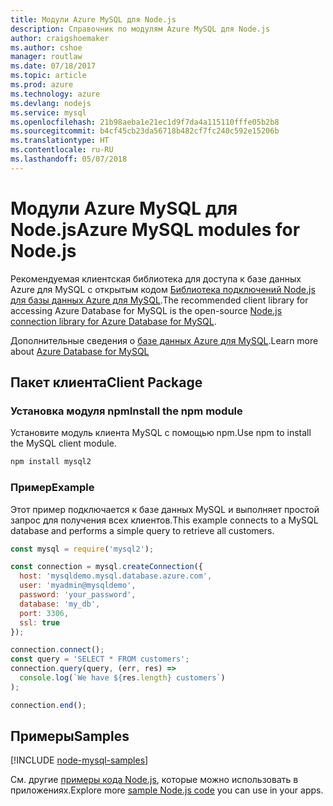 ```yaml
---
title: Модули Azure MySQL для Node.js
description: Справочник по модулям Azure MySQL для Node.js
author: craigshoemaker
ms.author: cshoe
manager: routlaw
ms.date: 07/18/2017
ms.topic: article
ms.prod: azure
ms.technology: azure
ms.devlang: nodejs
ms.service: mysql
ms.openlocfilehash: 21b98aeba1e21ec1d9f7da4a115110fffe05b2b8
ms.sourcegitcommit: b4cf45cb23da56718b482cf7fc240c592e15206b
ms.translationtype: HT
ms.contentlocale: ru-RU
ms.lasthandoff: 05/07/2018
---
```

# <a name="azure-mysql-modules-for-nodejs"></a><span data-ttu-id="22dee-103">Модули Azure MySQL для Node.js</span><span class="sxs-lookup"><span data-stu-id="22dee-103">Azure MySQL modules for Node.js</span></span>

<span data-ttu-id="22dee-104">Рекомендуемая клиентская библиотека для доступа к базе данных Azure для MySQL с открытым кодом [Библиотека подключений Node.js для базы данных Azure для MySQL](https://github.com/sidorares/node-mysql2).</span><span class="sxs-lookup"><span data-stu-id="22dee-104">The recommended client library for accessing Azure Database for MySQL is the open-source [Node.js connection library for Azure Database for MySQL](https://github.com/sidorares/node-mysql2).</span></span> 

<span data-ttu-id="22dee-105">Дополнительные сведения о [базе данных Azure для MySQL](https://docs.microsoft.com/azure/MySQL/).</span><span class="sxs-lookup"><span data-stu-id="22dee-105">Learn more about [Azure Database for MySQL](https://docs.microsoft.com/azure/MySQL/)</span></span>

## <a name="client-package"></a><span data-ttu-id="22dee-106">Пакет клиента</span><span class="sxs-lookup"><span data-stu-id="22dee-106">Client Package</span></span>

### <a name="install-the-npm-module"></a><span data-ttu-id="22dee-107">Установка модуля npm</span><span class="sxs-lookup"><span data-stu-id="22dee-107">Install the npm module</span></span>

<span data-ttu-id="22dee-108">Установите модуль клиента MySQL с помощью npm.</span><span class="sxs-lookup"><span data-stu-id="22dee-108">Use npm to install the MySQL client module.</span></span>

```bash
npm install mysql2
```   

### <a name="example"></a><span data-ttu-id="22dee-109">Пример</span><span class="sxs-lookup"><span data-stu-id="22dee-109">Example</span></span>

<span data-ttu-id="22dee-110">Этот пример подключается к базе данных MySQL и выполняет простой запрос для получения всех клиентов.</span><span class="sxs-lookup"><span data-stu-id="22dee-110">This example connects to a MySQL database and performs a simple query to retrieve all customers.</span></span>

```javascript
const mysql = require('mysql2');

const connection = mysql.createConnection({
  host: 'mysqldemo.mysql.database.azure.com',
  user: 'myadmin@mysqldemo',
  password: 'your_password',
  database: 'my_db',
  port: 3306,
  ssl: true
});

connection.connect();
const query = 'SELECT * FROM customers';
connection.query(query, (err, res) =>
  console.log(`We have ${res.length} customers`)
);

connection.end();
```

## <a name="samples"></a><span data-ttu-id="22dee-111">Примеры</span><span class="sxs-lookup"><span data-stu-id="22dee-111">Samples</span></span>

[!INCLUDE [node-mysql-samples](../docs-ref-conceptual/includes/mysql-samples.md)]

<span data-ttu-id="22dee-112">См. другие [примеры кода Node.js](https://azure.microsoft.com/resources/samples/?platform=nodejs), которые можно использовать в приложениях.</span><span class="sxs-lookup"><span data-stu-id="22dee-112">Explore more [sample Node.js code](https://azure.microsoft.com/resources/samples/?platform=nodejs) you can use in your apps.</span></span>
